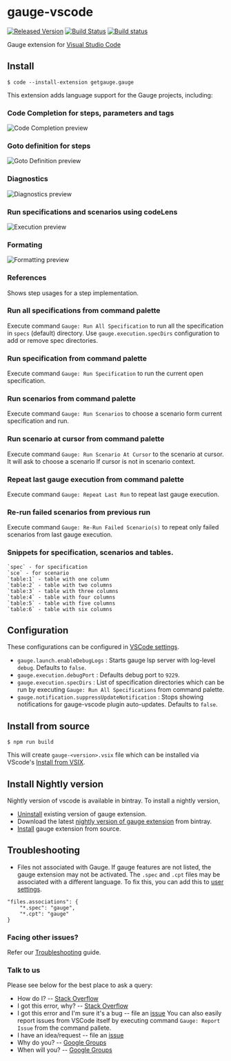 # gauge-vscode

[![Released Version](https://vsmarketplacebadge.apphb.com/version-short/getgauge.gauge.svg)](https://marketplace.visualstudio.com/items?itemName=getgauge.gauge)
[![Build Status](https://travis-ci.org/getgauge/gauge-vscode.svg?branch=master)](https://travis-ci.org/getgauge/gauge-vscode)
[![Build status](https://ci.appveyor.com/api/projects/status/w9rjq31rqnru66fi?svg=true)](https://ci.appveyor.com/project/getgauge/gauge-vscode)

Gauge extension for [Visual Studio Code](https://code.visualstudio.com/)

## Install

```
$ code --install-extension getgauge.gauge
```

This extension adds language support for the Gauge projects, including:

### Code Completion for steps, parameters and tags
![Code Completion preview](https://raw.githubusercontent.com/getgauge/gauge-vscode/master/images/autocomplete.gif)

### Goto definition for steps
![Goto Definition preview](https://raw.githubusercontent.com/getgauge/gauge-vscode/master/images/gotoDefinition.gif)

### Diagnostics
![Diagnostics preview](https://raw.githubusercontent.com/getgauge/gauge-vscode/master/images/diagnostics.gif)

### Run specifications and scenarios using codeLens
![Execution preview](https://raw.githubusercontent.com/getgauge/gauge-vscode/master/images/execute.gif)

### Formating
![Formatting preview](https://raw.githubusercontent.com/getgauge/gauge-vscode/master/images/format.gif)
### References

Shows step usages for a step implementation.

### Run all specifications from command palette

Execute command `Gauge: Run All Specification` to run all the specification in `specs` (default) directory. Use `gauge.execution.specDirs` configuration to add or remove spec directories.

### Run specification from command palette

Execute command `Gauge: Run Specification` to run the current open specification.

### Run scenarios from command palette

Execute command `Gauge: Run Scenarios` to choose a scenario form current specification and run.

### Run scenario at cursor from command palette

Execute command `Gauge: Run Scenario At Cursor` to the scenario at cursor. It will ask to choose a scenario If cursor is not in scenario context.

### Repeat last gauge execution from command palette

Execute command `Gauge: Repeat Last Run` to repeat last gauge execution.

### Re-run failed scenarios from previous run

Execute command `Gauge: Re-Run Failed Scenario(s)` to repeat only failed scenarios from last gauge execution.

### Snippets for specification, scenarios and tables.
	`spec` - for specification
	`sce` - for scenario
	`table:1` - table with one column
	`table:2` - table with two columns
	`table:3` - table with three columns
	`table:4` - table with four columns
	`table:5` - table with five columns
	`table:6` - table with six columns

## Configuration

These configurations can be configured in [VSCode settings](https://code.visualstudio.com/docs/getstarted/settings).
* `gauge.launch.enableDebugLogs` :  Starts gauge lsp server with log-level `debug`. Defaults to `false`.
* `gauge.execution.debugPort` :  Defaults debug port to `9229`.
* `gauge.execution.specDirs` : List of specification directories which can be run by executing `Gauge: Run All Specifications` from command palette.
* `gauge.notification.suppressUpdateNotification` :  Stops showing notifications for gauge-vscode plugin auto-updates. Defaults to `false`.

## Install from source

```shell
$ npm run build
```

This will create `gauge-<version>.vsix` file which can be installed via VScode's [Install from VSIX](https://code.visualstudio.com/docs/editor/extension-gallery#_install-from-a-vsix).

## Install Nightly version

Nightly version of vscode is available in bintray. To install a nightly version,
- [Uninstall](https://code.visualstudio.com/docs/editor/extension-gallery#_manage-extensions) existing version of gauge extension.
- Download the latest [nightly version of gauge extension](https://bintray.com/gauge/gauge-vscode/Nightly/_latestVersion) from bintray.
- [Install](https://code.visualstudio.com/docs/editor/extension-gallery#_install-from-a-vsix) gauge extension from source.

## Troubleshooting

- Files not associated with Gauge.
If gauge features are not listed, the gauge extension may not be activated. The `.spec` and `.cpt` files may be associated with a different language. To fix this, you can add this to [user settings](https://code.visualstudio.com/docs/getstarted/settings).
```
"files.associations": {
	"*.spec": "gauge",
	"*.cpt": "gauge"
}
```
### Facing other issues?

Refer our [Troubleshooting](https://docs.getgauge.io/troubleshooting.html) guide.

### Talk to us

Please see below for the best place to ask a query:

- How do I? -- [Stack Overflow](https://stackoverflow.com/questions/ask?tags=getgauge)
- I got this error, why? -- [Stack Overflow](https://stackoverflow.com/questions/ask?tags=getgauge)
- I got this error and I'm sure it's a bug -- file an [issue](https://github.com/getgauge/gauge-vscode/issues)
	You can also easily report issues from VSCode itself by executing command `Gauge: Report Issue` from the command pallete.
- I have an idea/request -- file an [issue](https://github.com/getgauge/gauge-vscode/issues)
- Why do you? -- [Google Groups](https://groups.google.com/forum/#!forum/getgauge)
- When will you? -- [Google Groups](https://groups.google.com/forum/#!forum/getgauge)
